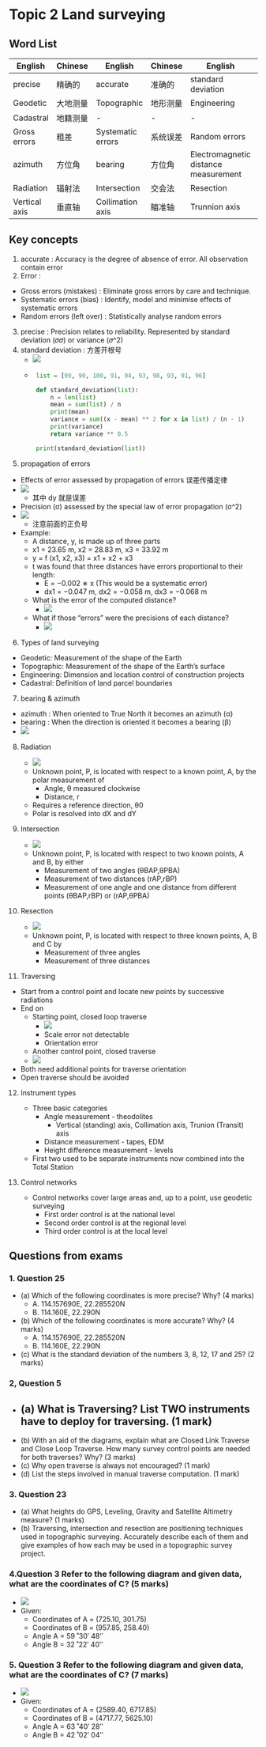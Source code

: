 # Topic 2 Land surveying
## Word List
| English | Chinese | English | Chinese | English | Chinese |
|---------|---------|---------|---------|---------|---------|
| precise | 精确的 | accurate | 准确的 | standard deviation | 标准偏差 |
| Geodetic | 大地测量 | Topographic | 地形测量 | Engineering | 工程测量 |
| Cadastral | 地籍测量 | - | - | - | - |
| Gross errors | 粗差 | Systematic errors | 系统误差 | Random errors | 随机误差 |
| azimuth | 方位角 | bearing | 方位角 | Electromagnetic distance measurement | 电磁距离测量 |
| Radiation | 辐射法 | Intersection | 交会法 | Resection | 重测法 |
| Vertical axis | 垂直轴 | Collimation axis | 瞄准轴 | Trunnion axis | 转轴 |

## Key concepts

1. accurate : Accuracy is the degree of absence of error. All observation contain error
2. Error :
  - Gross errors (mistakes) : Eliminate gross errors by care and technique.
  - Systematic errors (bias) : Identify, model and minimise effects of systematic errors
  - Random errors (left over) : Statistically analyse random errors
3. precise : Precision relates to reliability. Represented by standard deviation (𝜎𝜎) or variance (𝜎^2)
4. standard deviation : 方差开根号
   - ![](./imgs/p5.png)
   - ```py
      list = [99, 90, 100, 91, 94, 93, 98, 93, 91, 96]

      def standard_deviation(list):
          n = len(list)
          mean = sum(list) / n
          print(mean)
          variance = sum((x - mean) ** 2 for x in list) / (n - 1)
          print(variance)
          return variance ** 0.5

      print(standard_deviation(list))
      ```
5.  propagation of errors
  - Effects of error assessed by propagation of errors 误差传播定律
  - ![](./imgs/p6.png)
    - 其中 dy 就是误差
  - Precision (σ) assessed by the special law of error propagation (σ^2)
  - ![](./imgs/p7.png)
    - 注意前面的正负号
  - Example: 
    - A distance, y, is made up of three parts
    - x1 = 23.65 m, x2 = 28.83 m, x3 = 33.92 m
    - y = f (x1, x2, x3) = x1 + x2 + x3
    - t was found that three distances have errors proportional to their length:
      - E = −0.002 ∗ x (This would be a systematic error)
      - dx1 = −0.047 m, dx2 = −0.058 m, dx3 = −0.068 m
    - What is the error of the computed distance?
      - ![](./imgs/p8.png)
    - What if those “errors” were the precisions of each distance?
      - ![](./imgs/p9.png)
6. Types of land surveying
  - Geodetic: Measurement of the shape of the Earth
  - Topographic: Measurement of the shape of the Earth’s surface
  - Engineering: Dimension and location control of construction projects
  - Cadastral: Definition of land parcel boundaries

7. bearing & azimuth
  - azimuth : When oriented to True North it becomes an azimuth (α)
  - bearing : When the direction is oriented it becomes a bearing (β)
  - ![](./imgs/p10.png)

8. Radiation
   - ![](./imgs/p13.png)
   - Unknown point, P, is located with respect to a known point, A, by the polar measurement of
     - Angle, θ measured clockwise
     - Distance, r
   - Requires a reference direction, θ0
   - Polar is resolved into dX and dY

9.  Intersection
    - ![](./imgs/p14.png) 
    - Unknown point, P, is located with respect to two known points, A and B, by either
      - Measurement of two angles (θBAP,θPBA)
      - Measurement of two distances (rAP,rBP)
      - Measurement of one angle and one distance from different points (θBAP,rBP) or (rAP,θPBA)

10. Resection
    - ![](./imgs/p15.png)
    - Unknown point, P, is located with respect to three known points, A, B and C by
      - Measurement of three angles
      - Measurement of three distances

11. Traversing
  - Start from a control point and locate new points by successive radiations
  - End on
    - Starting point, closed loop traverse
      - ![](./imgs/p11.png)
      - Scale error not detectable
      - Orientation error
    - Another control point, closed traverse
    - ![](./imgs/p12.png)
  - Both need additional points for traverse orientation
  - Open traverse should be avoided

12. Instrument types
    - Three basic categories
      - Angle measurement - theodolites
        - Vertical (standing) axis, Collimation axis, Trunion (Transit) axis
      - Distance measurement - tapes, EDM
      - Height difference measurement - levels
    - First two used to be separate instruments now combined into the Total Station

13. Control networks
    - Control networks cover large areas and, up to a point, use geodetic surveying
      - First order control is at the national level
      - Second order control is at the regional level
      - Third order control is at the local level
## Questions from exams

### 1. Question 25  
   - (a) Which of the following coordinates is more precise? Why?  (4 marks) 
     - A. 114.157690E, 22.285520N   
     - B. 114.160E, 22.290N 
   - (b) Which of the following coordinates is more accurate? Why?  (4 marks) 
     - A. 114.157690E, 22.285520N    
     - B. 114.160E, 22.290N 
   - (c) What is the standard deviation of the numbers 3, 8, 12, 17 and 25?  (2 marks) 

### 2, Question 5   
- (a) What is Traversing? List TWO instruments have to deploy for traversing. (1 mark) 
  - 
- (b) With an aid of the diagrams, explain what are Closed Link Traverse and Close Loop Traverse. How many survey control points are needed for both traverses? Why? (3 marks) 
- (c) Why open traverse is always not encouraged?   (1 mark) 
- (d) List the steps involved in manual traverse computation.  (1 mark) 

### 3. Question 23   
- (a) What heights do GPS, Leveling, Gravity and Satellite Altimetry measure?  (1 marks) 
- (b) Traversing, intersection and resection are positioning techniques used in topographic surveying. Accurately describe each of them and give examples of how each may be used in a topographic survey project.


### 4.Question 3 Refer to the following diagram and given data, what are the coordinates of C?  (5 marks)
- ![](./imgs/p4.png)
- Given: 
  - Coordinates of A = (725.10, 301.75) 
  - Coordinates of B = (957.85, 258.40)   
  - Angle A = 59 ̊ 30ʹ 48ʺ 
  - Angle B = 32 ̊ 22ʹ 40ʺ

### 5. Question 3 Refer to the following diagram and given data, what are the coordinates of C? (7 marks) 
- ![](./imgs/p4.png)
- Given: 
  - Coordinates of A = (2589.40, 6717.85) 
  - Coordinates of B = (4717.77, 5625.10)  
  - Angle A = 63 ̊ 40ʹ 28ʺ 
  - Angle B = 42 ̊ 02ʹ 04ʺ